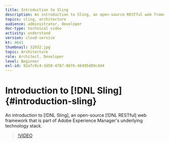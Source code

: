 ```yaml
---
title: Introduction to Sling
description: An introduction to Sling, an open-source RESTful web framework that is part of Adobe Experience Manager's underlying technology stack.
topics: sling, architecture
audience: administrator, developer
doc-type: technical video
activity: understand
version: cloud-service
kt: 4641
thumbnail: 32032.jpg
topic: Architecture
role: Architect, Developer
level: Beginner
exl-id: 92afc9c4-3d58-4787-86f6-46495d89c4d4
---
```

# Introduction to [!DNL Sling] {#introduction-sling}

An introduction to [!DNL Sling], an open-source [!DNL RESTful] web framework that is part of Adobe Experience Manager's underlying technology stack.

>[!VIDEO](https://video.tv.adobe.com/v/32032/?quality=12&learn=on)
